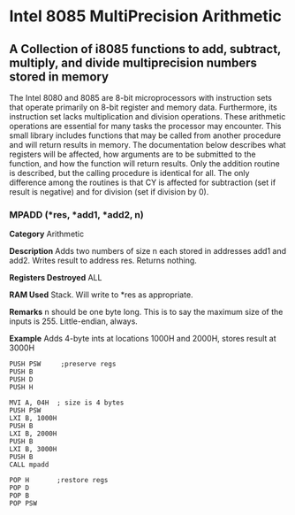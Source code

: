 # Intel 8085 MultiPrecision Arithmetic
## A Collection of i8085 functions to add, subtract, multiply, and divide multiprecision numbers stored in memory

The Intel 8080 and 8085 are 8-bit microprocessors with instruction sets that operate primarily on 8-bit register and memory data. Furthermore, its instruction set lacks multiplication and division operations. These arithmetic operations are essential for many tasks the processor may encounter. This small library includes functions that may be called from another procedure and will return results in memory. The documentation below describes what registers will be affected, how arguments are to be submitted to the function, and how the function will return results. Only the addition routine is described, but the calling procedure is identical for all. The only difference among the routines is that CY is affected for subtraction (set if result is negative) and for division (set if division by 0).


### MPADD (\*res, \*add1, \*add2, n)

**Category** Arithmetic

**Description** Adds two numbers of size n each stored in addresses add1 and add2. Writes result to address res. Returns nothing.

**Registers Destroyed** ALL

**RAM Used** Stack. Will write to \*res as appropriate.

**Remarks** n should be one byte long. This is to say the maximum size of the inputs is 255. Little-endian, always.

**Example** Adds 4-byte ints at locations 1000H and 2000H, stores result at 3000H

```
PUSH PSW     ;preserve regs
PUSH B
PUSH D
PUSH H

MVI A, 04H  ; size is 4 bytes
PUSH PSW
LXI B, 1000H
PUSH B
LXI B, 2000H
PUSH B
LXI B, 3000H
PUSH B
CALL mpadd

POP H       ;restore regs
POP D
POP B
POP PSW
```
